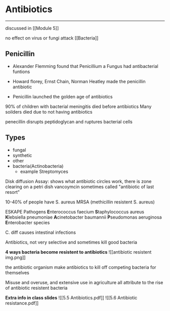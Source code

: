 # Antibiotics
--- 
discussed in [[Module 5]]

no effect on virus or fungi
attack [[Bacteria]]
## Penicillin
- Alexander Flemming found that Penicillium a Fungus had antibacterial funtions
- Howard florey, Ernst Chain, Norman Heatley made the penicillin antibiotic

- Penicillin launched the golden age of antibiotics

90% of children with bacterial meningitis died before antibiotics
Many soilders died due to not having antibiotics

penecillin disrupts peptidoglycan and ruptures bacterial cells

## Types
- fungal
- synthetic
- other
- bacteria(Actinobacteria)
	- example Streptomyces


Disk diffusion Assay: shows what antibiotic circles work, there is zone clearing on a petri dish
vancoymcin sometimes called "antibiotic of last resort"

10-40% of people have S. aureus
MRSA (methicillin resistent S. aureus)

ESKAPE Pathogens
**E**nterococcus faecium 
**S**taphylococcus aureus 
**K**lebsiella pneumoniae 
**A**cinetobacter baumannii 
**P**seudomonas aeruginosa 
**E**nterobacter species

C. diff causes intestinal infections

Antibiotics, not very selective and sometimes kill good bacteria

**4 ways bacteria become resistent to antibiotics**
![[antibiotic resistent img.png]]

the antibiotic organism make antibiotics to kill off competing bacteria for themselves

Misuse and overuse, and extensive use in agriculture all attribute to the rise of antibiotic resistent bacteria 

**Extra info in class slides**
![[5.5 Antibiotics.pdf]]
![[5.6 Antibiotic resistance.pdf]]